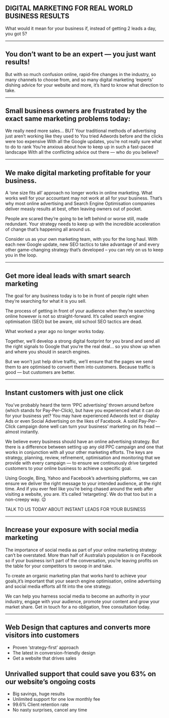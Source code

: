 ## DIGITAL MARKETING FOR REAL WORLD BUSINESS RESULTS

What would it mean for your business if, instead of getting 2 leads a day, you got 5?

***

## You don’t want to be an expert — you just want results!

But with so much confusion online, rapid-fire changes in the industry, so many channels to choose from, and so many digital marketing ‘experts’ dishing advice for your website and more, it’s hard to know what direction to take.

***

## Small business owners are frustrated by the exact same marketing problems today:

We really need more sales… BUT
Your traditional methods of advertising just aren’t working like they used to
You tried Adwords before and the clicks were too expensive
With all the Google updates, you’re not really sure what to do to rank
You’re anxious about how to keep up in such a fast-paced landscape
With all the conflicting advice out there — who do you believe?

***

## We make digital marketing profitable for your business.

A ‘one size fits all’ approach no longer works in online marketing. What works well for your accountant may not work at all for your business. That’s why most online advertising and Search Engine Optimisation companies deliver measly results at best, often leaving owners out of pocket.

People are scared they’re going to be left behind or worse still, made redundant. Your strategy needs to keep up with the incredible acceleration of change that’s happening all around us.

Consider us as your own marketing team, with you for the long haul. With each new Google update, new SEO tactics to take advantage of and every other game-changing strategy that’s developed – you can rely on us to keep you in the loop.

***

## Get more ideal leads with smart search marketing

The goal for any business today is to be in front of people right when they’re searching for what it is you sell.

The process of getting in front of your audience when they’re searching online however is not so straight-forward. It’s called search engine optimisation (SEO) but be aware, old school SEO tactics are dead.

What worked a year ago no longer works today.

Together, we’ll develop a strong digital footprint for you brand and send all the right signals to Google that you’re the real deal… so you show up when and where you should in search engines.

But we won’t just help drive traffic, we’ll ensure that the pages we send them to are optimised to convert them into customers. Because traffic is good — but customers are better.

***

## Instant customers with just one click

You’ve probably heard the term ‘PPC advertising’ thrown around before (which stands for Pay-Per-Click), but have you experienced what it can do for your business yet? You may have experienced Adwords text or display Ads or even Social Advertising on the likes of Facebook. A solid Pay-Per-Click campaign done well can turn your business’ marketing on its head — almost instantly.

We believe every business should have an online advertising strategy. But there is a difference between setting up any old PPC campaign and one that works in conjunction with all your other marketing efforts. The keys are strategy, planning, review, refinement, optimisation and monitoring that we provide with every campaign — to ensure we continuously drive targeted customers to your online business to achieve a specific goal.

Using Google, Bing, Yahoo and Facebook’s advertising platforms, we can ensure we deliver the right message to your intended audience, at the right time. And if you ever feel like you’re being chased around the web after visiting a website, you are. It’s called ‘retargeting’. We do that too but in a non-creepy way. 😉

TALK TO US TODAY ABOUT INSTANT LEADS FOR YOUR BUSINESS 

***

## Increase your exposure with social media marketing

The importance of social media as part of your online marketing strategy can’t be overstated. More than half of Australia’s population is on Facebook so if your business isn’t part of the conversation, you’re leaving profits on the table for your competitors to swoop in and take.

To create an organic marketing plan that works hard to achieve your goals,it’s important that your search engine optimisation, online advertising and social media efforts all fit into the one strategy.

We can help you harness social media to become an authority in your industry, engage with your audience, promote your content and grow your market share.
Get in touch for a no obligation, free consultation today.

***

## Web Design that captures and converts more visitors into customers

*   Proven ‘strategy-first’ approach
*   The latest in conversion-friendly design
*   Get a website that drives sales

## Unrivalled support that could save you 63% on our website’s ongoing costs

*   Big savings, huge results
*   Unlimited support for one low monthly fee
*   99.6% Client retention rate
*   No nasty surprises, cancel any time
